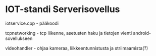 # IOT-standi Serverisovellus

iotservice.cpp - pääkoodi

tcpnetworking - tcp liikenne, asetusten haku ja tietojen vienti android-sovellukseen

videohandler - ohjaa kameraa, liikkeentunnistusta ja striimaamista(?)
